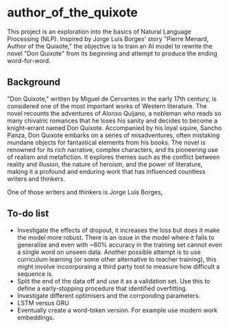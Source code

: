 # author_of_the_quixote
This project is an exploration into the basics of Natural Language Processing (NLP).
Inspired by Jorge Luis Borges' story "Pierre Menard, Author of the Quixote," the objective is to train an AI model to rewrite the novel "Don Quixote" from its beginning and attempt to produce the ending word-for-word.

## Background
"Don Quixote," written by Miguel de Cervantes in the early 17th century, is considered one of the most important works of Western literature. 
The novel recounts the adventures of Alonso Quijano, a nobleman who reads so many chivalric romances that he loses his sanity and decides to become a knight-errant named Don Quixote.
Accompanied by his loyal squire, Sancho Panza, Don Quixote embarks on a series of misadventures, often mistaking mundane objects for fantastical elements from his books. 
The novel is renowned for its rich narrative, complex characters, and its pioneering use of realism and metafiction. 
It explores themes such as the conflict between reality and illusion, the nature of heroism, and the power of literature, making it a profound and enduring work that has influenced countless writers and thinkers.

One of those writers and thinkers is Jorge Luis Borges, 

## To-do list
- Investigate the effects of dropout, it increases the loss but does it make the model more robust.
There is an issue in the model where it fails to generalise and even with ~60% accuracy in the training set cannot even a single word on unseen data.
Another possible attempt is to use curriculum learning (or some other alternative to teacher training), this might involve incoorporaing a third party tool to measure how difficult a sequence is.
- Split the end of the data off and use it as a validation set.
Use this to define a early-stopping procedure that identified overfitting.
- Investigate different optimisers and the corrponding parameters.
- LSTM versus GRU
- Eventually create a word-token version.
For example use modern work embeddings.